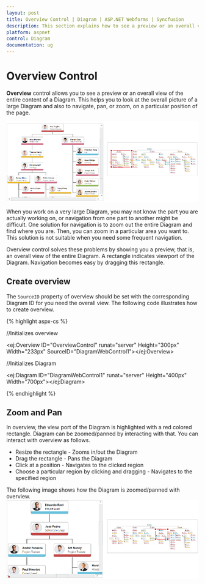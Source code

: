 ```yaml
---
layout: post
title: Overview Control | Diagram | ASP.NET Webforms | Syncfusion
description: This section explains how to see a preview or an overall view of the entire content of a Diagram.
platform: aspnet
control: Diagram
documentation: ug
---
```


# Overview Control

**Overview** control allows you to see a preview or an overall view of the entire content of a Diagram. This helps you to look at the overall picture of a large Diagram and also to navigate, pan, or zoom, on a particular position of the page.

![](/aspnet/Diagram/Overview-Control_images/Overview-Control_img1.png)

When you work on a very large Diagram, you may not know the part you are actually working on, or navigation from one part to another might be difficult. One solution for navigation is to zoom out the entire Diagram and find where you are. Then, you can zoom in a particular area you want to. This solution is not suitable when you need some frequent navigation.

Overview control solves these problems by showing you a preview, that is, an overall view of the entire Diagram. A rectangle indicates viewport of the Diagram. Navigation becomes easy by dragging this rectangle.

## Create overview

The `SourceID` property of overview should be set with the corresponding Diagram ID for you need the overall view. The following code illustrates how to create overview. 

{% highlight aspx-cs %}

//Initializes overview

<ej:Overview ID="OverviewControl" runat="server" Height="300px" Width="233px" SourceID="DiagramWebControl1"></ej:Overview>   


//Initializes Diagram

<ej:Diagram ID="DiagramWebControl1" runat="server" Height="400px" Width="700px"></ej:Diagram>

{% endhighlight %}


## Zoom and Pan

In overview, the view port of the Diagram is highlighted with a red colored rectangle. Diagram can be zoomed/panned by interacting with that. You can interact with overview as follows. 

* Resize the rectangle - Zooms in/out the Diagram
* Drag the rectangle - Pans the Diagram
* Click at a position - Navigates to the clicked region
* Choose a particular region by clicking and dragging - Navigates to the specified region

The following image shows how the Diagram is zoomed/panned with overview.
![](/aspnet/Diagram/Overview-Control_images/Overview-Control_img2.png)
  
